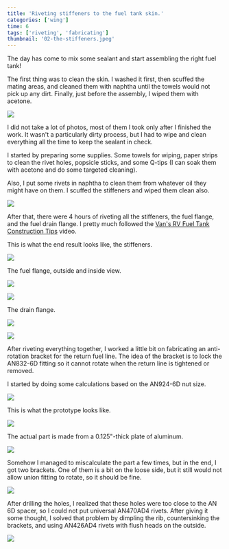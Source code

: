 ```yaml
---
title: 'Riveting stiffeners to the fuel tank skin.'
categories: ['wing']
time: 6
tags: ['riveting', 'fabricating']
thumbnail: '02-the-stiffeners.jpeg'
---
```


The day has come to mix some sealant and start assembling the right fuel tank!

<!-- more -->

The first thing was to clean the skin. I washed it first, then scuffed the mating areas, and cleaned them with naphtha until the towels would not pick up any dirt. Finally, just before the assembly, I wiped them with acetone.

![](./00-skin-cleaned.jpeg)

I did not take a lot of photos, most of them I took only after I finished the work. It wasn't a particularly dirty process, but I had to wipe and clean everything all the time to keep the sealant in check.

I started by preparing some supplies. Some towels for wiping, paper strips to clean the rivet holes, popsicle sticks, and some Q-tips (I can soak them with acetone and do some targeted cleaning).

Also, I put some rivets in naphtha to clean them from whatever oil they might have on them. I scuffed the stiffeners and wiped them clean also.

![](./01-preparing-the-materials.jpeg)

After that, there were 4 hours of riveting all the stiffeners, the fuel flange, and the fuel drain flange. I pretty much followed the [Van's RV Fuel Tank Construction Tips](https://www.youtube.com/watch?v=gTl827JWz68) video.

This is what the end result looks like, the stiffeners.

![](./02-the-stiffeners.jpeg)

The fuel flange, outside and inside view.

![](./03-riveted-the-fuel-flange.jpeg)

![](./04-the-fuel-flange-inside.jpeg)

The drain flange.

![](./05-riveted-the-drain.jpeg)

![](./06-the-drain-outside.jpeg)

After riveting everything together, I worked a little bit on fabricating an anti-rotation bracket for the return fuel line. The idea of the bracket is to lock the AN832-6D fitting so it cannot rotate when the return line is tightened or removed.

I started by doing some calculations based on the AN924-6D nut size.

![](./07-drafting-the-anti-rotation-bracket.jpeg)

This is what the prototype looks like.

![](./08-prototype.jpeg)

The actual part is made from a 0.125"-thick plate of aluminum.

![](./09-cutting-the-plate.jpeg)

Somehow I managed to miscalculate the part a few times, but in the end, I got two brackets. One of them is a bit on the loose side, but it still would not allow union fitting to rotate, so it should be fine.

![](./10-finished-brackets.jpeg)

After drilling the holes, I realized that these holes were too close to the AN 6D spacer, so I could not put universal AN470AD4 rivets. After giving it some thought, I solved that problem by dimpling the rib, countersinking the brackets, and using AN426AD4 rivets with flush heads on the outside.

![](./11-clecoes-are-close.jpeg)
